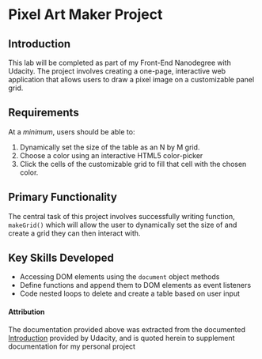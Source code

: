 # Pixel Art Maker Project

## Introduction
This lab will be completed as part of my Front-End Nanodegree with Udacity.  The project involves creating a one-page, interactive web application that allows users to draw a pixel image on a customizable panel grid.

## Requirements

At a *minimum*, users should be able to:
1. Dynamically set the size of the table as an N by M grid.
2. Choose a color using an interactive HTML5 color-picker
3. Click the cells of the customizable grid to fill that cell with the chosen color.

## Primary Functionality
The central task of this project involves successfully writing function, `makeGrid()` which will allow the user to dynamically set the size of and create a grid they can then interact with.

## Key Skills Developed
- Accessing DOM elements using the `document` object methods
- Define functions and append them to DOM elements as event listeners
- Code nested loops to delete and create a table based on user input


#### Attribution
The documentation provided above was extracted from the documented [Introduction](https://github.com/udacity/project-pixel-art-maker-starter) provided by Udacity, and is quoted herein to supplement documentation for my personal project
